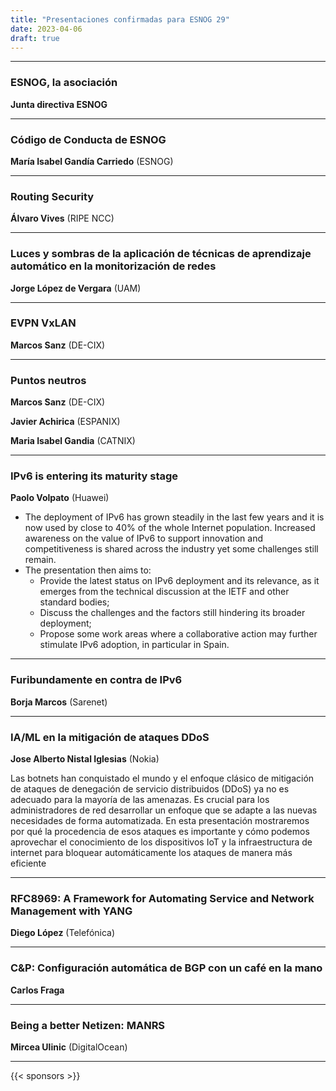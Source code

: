 ```yaml
---
title: "Presentaciones confirmadas para ESNOG 29"
date: 2023-04-06
draft: true 
---
```


---------------------------

### ESNOG, la asociación

**Junta directiva ESNOG**

---------------------------

### Código de Conducta de ESNOG

**María Isabel Gandía Carriedo** (ESNOG)

---------------------------

### Routing Security

**Álvaro Vives** (RIPE NCC)

---------------------------

### Luces y sombras de la aplicación de técnicas de aprendizaje automático en la monitorización de redes

**Jorge López de Vergara** (UAM)

---------------------------

### EVPN VxLAN

**Marcos Sanz** (DE-CIX)

---------------------------

### Puntos neutros

**Marcos Sanz** (DE-CIX)

**Javier Achirica** (ESPANIX)

**Maria Isabel Gandia** (CATNIX)

---------------------------

### IPv6 is entering its maturity stage

**Paolo Volpato** (Huawei)

-   The deployment of IPv6 has grown steadily in the last few years and it is now used by close to 40% of the whole Internet population.
Increased awareness on the value of IPv6 to support innovation and competitiveness is shared across the industry yet some challenges still remain.
-   The presentation then aims to:
    -	Provide the latest status on IPv6 deployment and its relevance, as it emerges from the technical discussion at the IETF and other standard bodies;
    -	Discuss the challenges and the factors still hindering its broader deployment;
    -	Propose some work areas where a collaborative action may further stimulate IPv6 adoption, in particular in Spain.

---------------------------

### Furibundamente en contra de IPv6

**Borja Marcos** (Sarenet)

---------------------------

###  IA/ML en la mitigación de ataques DDoS

**Jose Alberto Nistal Iglesias** (Nokia)

Las botnets han conquistado el mundo y el enfoque clásico de mitigación de ataques de denegación de servicio distribuidos (DDoS) ya no es adecuado para la mayoría de las amenazas. Es crucial para los administradores de red desarrollar un enfoque que se adapte a las nuevas necesidades de forma automatizada. En esta presentación mostraremos por qué la procedencia de esos ataques es importante y cómo podemos aprovechar el conocimiento de los dispositivos IoT y la infraestructura de internet para bloquear automáticamente los ataques de manera más eficiente

---------------------------

### RFC8969: A Framework for Automating Service and Network Management with YANG

**Diego López** (Telefónica)

---------------------------

### C&P: Configuración automática de BGP con un café en la mano

**Carlos Fraga**

---------------------------

### Being a better Netizen: MANRS

**Mircea Ulinic** (DigitalOcean)

---------------------------

{{< sponsors >}}
